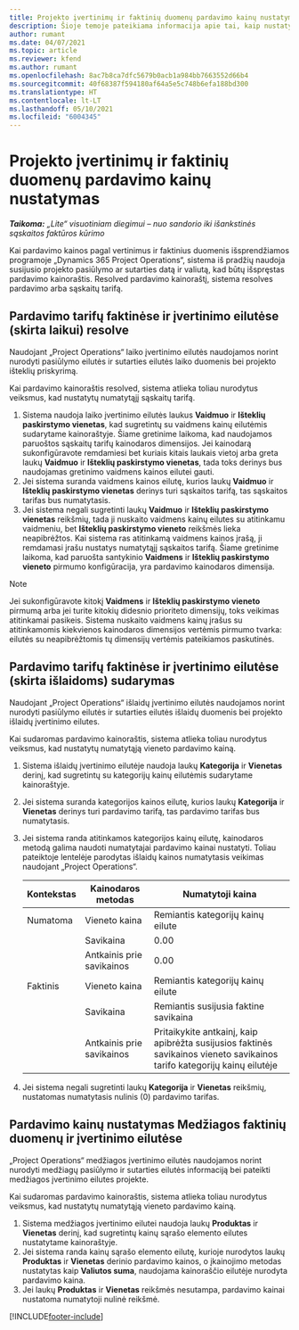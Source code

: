 ```yaml
---
title: Projekto įvertinimų ir faktinių duomenų pardavimo kainų nustatymas
description: Šioje temoje pateikiama informacija apie tai, kaip nustatyti projekto įvertinimų ir faktinių duomenų pardavimo kainas.
author: rumant
ms.date: 04/07/2021
ms.topic: article
ms.reviewer: kfend
ms.author: rumant
ms.openlocfilehash: 8ac7b8ca7dfc5679b0acb1a984bb7663552d66b4
ms.sourcegitcommit: 40f68387f594180af64a5e5c748b6efa188bd300
ms.translationtype: HT
ms.contentlocale: lt-LT
ms.lasthandoff: 05/10/2021
ms.locfileid: "6004345"
---
```

# <a name="resolve-sales-prices-for-project-estimates-and-actuals"></a>Projekto įvertinimų ir faktinių duomenų pardavimo kainų nustatymas

_**Taikoma:** „Lite“ visuotiniam diegimui – nuo sandorio iki išankstinės sąskaitos faktūros kūrimo_

Kai pardavimo kainos pagal vertinimus ir faktinius duomenis išsprendžiamos programoje „Dynamics 365 Project Operations“, sistema iš pradžių naudoja susijusio projekto pasiūlymo ar sutarties datą ir valiutą, kad būtų išspręstas pardavimo kainoraštis. Resolved pardavimo kainoraštį, sistema resolves pardavimo arba sąskaitų tarifą.

## <a name="resolve-sales-rates-on-actual-and-estimate-lines-for-time"></a>Pardavimo tarifų faktinėse ir įvertinimo eilutėse (skirta laikui) resolve

Naudojant „Project Operations“ laiko įvertinimo eilutės naudojamos norint nurodyti pasiūlymo eilutės ir sutarties eilutės laiko duomenis bei projekto išteklių priskyrimą.

Kai pardavimo kainoraštis resolved, sistema atlieka toliau nurodytus veiksmus, kad nustatytų numatytąjį sąskaitų tarifą.

1. Sistema naudoja laiko įvertinimo eilutės laukus **Vaidmuo** ir **Išteklių paskirstymo vienetas**, kad sugretintų su vaidmens kainų eilutėmis sudarytame kainoraštyje. Šiame gretinime laikoma, kad naudojamos paruoštos sąskaitų tarifų kainodaros dimensijos. Jei kainodarą sukonfigūravote remdamiesi bet kuriais kitais laukais vietoj arba greta laukų **Vaidmuo** ir **Išteklių paskirstymo vienetas**, tada toks derinys bus naudojamas gretinimo vaidmens kainos eilutei gauti.
2. Jei sistema suranda vaidmens kainos eilutę, kurios laukų **Vaidmuo** ir **Išteklių paskirstymo vienetas** derinys turi sąskaitos tarifą, tas sąskaitos tarifas bus numatytasis.
3. Jei sistema negali sugretinti laukų **Vaidmuo** ir **Išteklių paskirstymo vienetas** reikšmių, tada ji nuskaito vaidmens kainų eilutes su atitinkamu vaidmeniu, bet **Išteklių paskirstymo vieneto** reikšmės lieka neapibrėžtos. Kai sistema ras atitinkamą vaidmens kainos įrašą, ji remdamasi įrašu nustatys numatytąjį sąskaitos tarifą. Šiame gretinime laikoma, kad paruošta santykinio **Vaidmens** ir **Išteklių paskirstymo vieneto** pirmumo konfigūracija, yra pardavimo kainodaros dimensija.

> [!NOTE]
> Jei sukonfigūravote kitokį **Vaidmens** ir **Išteklių paskirstymo vieneto** pirmumą arba jei turite kitokių didesnio prioriteto dimensijų, toks veikimas atitinkamai pasikeis. Sistema nuskaito vaidmens kainų įrašus su atitinkamomis kiekvienos kainodaros dimensijos vertėmis pirmumo tvarka: eilutės su neapibrėžtomis tų dimensijų vertėmis pateikiamos paskutinės.

## <a name="resolve-sales-rates-on-actual-and-estimate-lines-for-expense"></a>Pardavimo tarifų faktinėse ir įvertinimo eilutėse (skirta išlaidoms) sudarymas

Naudojant „Project Operations“ išlaidų įvertinimo eilutės naudojamos norint nurodyti pasiūlymo eilutės ir sutarties eilutės išlaidų duomenis bei projekto išlaidų įvertinimo eilutes.

Kai sudaromas pardavimo kainoraštis, sistema atlieka toliau nurodytus veiksmus, kad nustatytų numatytąją vieneto pardavimo kainą.

1. Sistema išlaidų įvertinimo eilutėje naudoja laukų **Kategorija** ir **Vienetas** derinį, kad sugretintų su kategorijų kainų eilutėmis sudarytame kainoraštyje.
2. Jei sistema suranda kategorijos kainos eilutę, kurios laukų **Kategorija** ir **Vienetas** derinys turi pardavimo tarifą, tas pardavimo tarifas bus numatytasis.
3. Jei sistema randa atitinkamos kategorijos kainų eilutę, kainodaros metodą galima naudoti numatytajai pardavimo kainai nustatyti. Toliau pateiktoje lentelėje parodytas išlaidų kainos numatytasis veikimas naudojant „Project Operations“.

    | Kontekstas | Kainodaros metodas | Numatytoji kaina |
    | --- | --- | --- |
    | Numatoma | Vieneto kaina | Remiantis kategorijų kainų eilute |
    | &nbsp; | Savikaina | 0.00 |
    | &nbsp; | Antkainis prie savikainos | 0.00 |
    | Faktinis | Vieneto kaina | Remiantis kategorijų kainų eilute |
    | &nbsp; | Savikaina | Remiantis susijusia faktine savikaina |
    | &nbsp; | Antkainis prie savikainos | Pritaikykite antkainį, kaip apibrėžta susijusios faktinės savikainos vieneto savikainos tarifo kategorijų kainų eilutėje |

4. Jei sistema negali sugretinti laukų **Kategorija** ir **Vienetas** reikšmių, nustatomas numatytasis nulinis (0) pardavimo tarifas.

## <a name="resolving-sales-rates-on-actual-and-estimate-lines-for-material"></a>Pardavimo kainų nustatymas Medžiagos faktinių duomenų ir įvertinimo eilutėse

„Project Operations“ medžiagos įvertinimo eilutės naudojamos norint nurodyti medžiagų pasiūlymo ir sutarties eilutės informaciją bei pateikti medžiagos įvertinimo eilutes projekte.

Kai sudaromas pardavimo kainoraštis, sistema atlieka toliau nurodytus veiksmus, kad nustatytų numatytąją vieneto pardavimo kainą.

1. Sistema medžiagos įvertinimo eilutei naudoja laukų **Produktas** ir **Vienetas** derinį, kad sugretintų kainų sąrašo elemento eilutes nustatytame kainoraštyje.
2. Jei sistema randa kainų sąrašo elemento eilutę, kurioje nurodytos laukų **Produktas** ir **Vienetas** derinio pardavimo kainos, o įkainojimo metodas nustatytas kaip **Valiutos suma**, naudojama kainoraščio eilutėje nurodyta pardavimo kaina.
3. Jei laukų **Produktas** ir **Vienetas** reikšmės nesutampa, pardavimo kainai nustatoma numatytoji nulinė reikšmė.

[!INCLUDE[footer-include](../../includes/footer-banner.md)]
